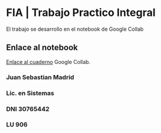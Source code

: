 # FIA | Trabajo Practico Integral
El trabajo se desarrollo en el notebook de Google Collab
## Enlace al notebook
[Enlace al cuaderno](https://colab.research.google.com/drive/1fxh2rppNwN814xzKJeoQW5Z0matDfF6N#scrollTo=4Pgk5eDA6O9O) Google Collab.
### Juan Sebastian Madrid
### Lic. en Sistemas
### DNI 30765442
### LU 906
